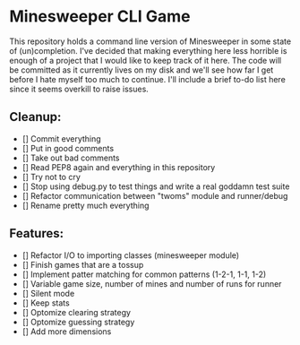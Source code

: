 Minesweeper CLI Game
====================

This repository holds a command line version of Minesweeper in some state of (un)completion. 
I've decided that making everything here less horrible is enough of a project that 
I would like to keep track of it here. 
The code will be committed as it currently lives on my disk and we'll see how far I get
before I hate myself too much to continue.
I'll include a brief to-do list here since it seems overkill to raise issues.

Cleanup:
--------

- [] Commit everything
- [] Put in good comments
- [] Take out bad comments
- [] Read PEP8 again and everything in this repository
- [] Try not to cry 
- [] Stop using debug.py to test things and write a real goddamn test suite
- [] Refactor communication between "twoms" module and runner/debug
- [] Rename pretty much everything

Features:
---------

- [] Refactor I/O to importing classes (minesweeper module)
- [] Finish games that are a tossup
- [] Implement patter matching for common patterns (1-2-1, 1-1, 1-2)
- [] Variable game size, number of mines and number of runs for runner
- [] Silent mode
- [] Keep stats
- [] Optomize clearing strategy
- [] Optomize guessing strategy
- [] Add more dimensions
